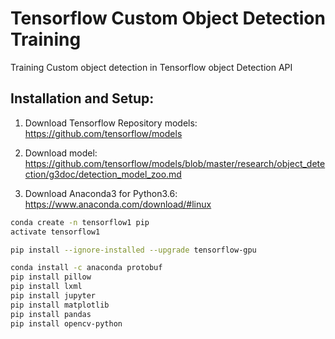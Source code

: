 # Tensorflow Custom Object Detection Training
Training Custom object detection in Tensorflow object Detection API


## Installation and Setup:
1. Download Tensorflow Repository models:
   https://github.com/tensorflow/models


2. Download model:
   https://github.com/tensorflow/models/blob/master/research/object_detection/g3doc/detection_model_zoo.md

3. Download Anaconda3 for Python3.6:
   https://www.anaconda.com/download/#linux


```bash
conda create -n tensorflow1 pip
activate tensorflow1

pip install --ignore-installed --upgrade tensorflow-gpu

conda install -c anaconda protobuf
pip install pillow
pip install lxml
pip install jupyter
pip install matplotlib
pip install pandas
pip install opencv-python


```




